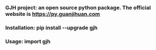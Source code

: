 ### GJH project: an open source python package. The official website is https://py.guanjihuan.com

### Installation: pip install --upgrade gjh

### Usage: import gjh